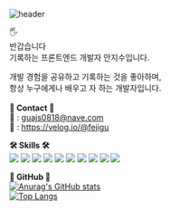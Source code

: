 ![header](https://capsule-render.vercel.app/api?type=waving&color=auto&height=300&section=header&text=welcome&fontSize=90)

🖐<br>
반갑습니다<br>
기록하는 프론트엔드 개발자 안지수입니다.<br>

개발 경험을 공유하고 기록하는 것을 좋아하며,<br>
항상 누구에게나 배우고 자 하는 개발자입니다.<br>
<br>
**📍 Contact 📍**<br>
📩 : guajs0818@nave.com<br>
📗 : https://velog.io/@fejigu<br>

**🛠 Skills 🛠**<br>
<img src="https://img.shields.io/badge/React-61DAFB?style=for-the-badge&logo=React&logoColor=skyblue">
<img src="https://img.shields.io/badge/TypeScript-3178C6?style=for-the-badge&logo=TypeScript&logoColor=blue">
<img src="https://img.shields.io/badge/Next.js-000000?style=for-the-badge&logo=Next.js&logoColor=black">
<img src="https://img.shields.io/badge/Redux-764ABC?style=for-the-badge&logo=Redux&logoColor=purple">
<img src="https://img.shields.io/badge/React Query-FF4154?style=for-the-badge&logo=React Query&logoColor=yellow"> 
<img src="https://img.shields.io/badge/CSS3-1572B6?style=for-the-badge&logo=CSS3&logoColor=blue">
<img src="https://img.shields.io/badge/styled-components-DB7093?style=for-the-badge&logo=styled-components&logoColor=pink">
<img src="https://img.shields.io/badge/Axios-5A29E4?style=for-the-badge&logo=Axios&logoColor=green">
<img src="https://img.shields.io/badge/Prettier-F7B93E?style=for-the-badge&logo=Prettier&logoColor=orange">
<img src="https://img.shields.io/badge/PWA-5A0FC8?style=for-the-badge&logo=PWA&logoColor=grey">

**🔎 GitHub 🔎**<br>
[![Anurag's GitHub stats](https://github-readme-stats.vercel.app/api?username=anjigu)](https://github.com/anuraghazra/github-readme-stats)<br>
[![Top Langs](https://github-readme-stats.vercel.app/api/top-langs/?username=anjigu&layout=compact)](https://github.com/anuraghazra/github-readme-stats)
